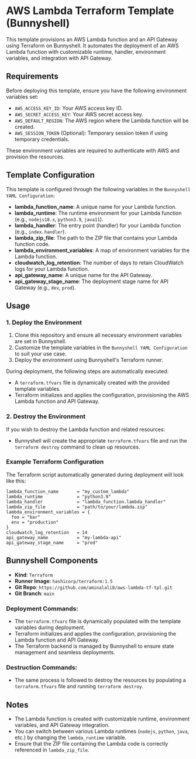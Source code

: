 # AWS Lambda Terraform Template (Bunnyshell)

This template provisions an AWS Lambda function and an API Gateway using Terraform on Bunnyshell. It automates the deployment of an AWS Lambda function with customizable runtime, handler, environment variables, and integration with API Gateway.

## Requirements

Before deploying this template, ensure you have the following environment variables set:

- `AWS_ACCESS_KEY_ID`: Your AWS access key ID.
- `AWS_SECRET_ACCESS_KEY`: Your AWS secret access key.
- `AWS_DEFAULT_REGION`: The AWS region where the Lambda function will be created.
- `AWS_SESSION_TOKEN` (Optional): Temporary session token if using temporary credentials.

These environment variables are required to authenticate with AWS and provision the resources.

## Template Configuration

This template is configured through the following variables in the `Bunnyshell YAML Configuration`:

- **lambda_function_name**: A unique name for your Lambda function.
- **lambda_runtime**: The runtime environment for your Lambda function (e.g., `nodejs18.x`, `python3.9`, `java11`).
- **lambda_handler**: The entry point (handler) for your Lambda function (e.g., `index.handler`).
- **lambda_zip_file**: The path to the ZIP file that contains your Lambda function code.
- **lambda_environment_variables**: A map of environment variables for the Lambda function.
- **cloudwatch_log_retention**: The number of days to retain CloudWatch logs for your Lambda function.
- **api_gateway_name**: A unique name for the API Gateway.
- **api_gateway_stage_name**: The deployment stage name for API Gateway (e.g., `dev`, `prod`).

## Usage

### 1. Deploy the Environment

1. Clone this repository and ensure all necessary environment variables are set in Bunnyshell.
2. Customize the template variables in the `Bunnyshell YAML Configuration` to suit your use case.
3. Deploy the environment using Bunnyshell's Terraform runner.

During deployment, the following steps are automatically executed:
- A `terraform.tfvars` file is dynamically created with the provided template variables.
- Terraform initializes and applies the configuration, provisioning the AWS Lambda function and API Gateway.

### 2. Destroy the Environment

If you wish to destroy the Lambda function and related resources:
- Bunnyshell will create the appropriate `terraform.tfvars` file and run the `terraform destroy` command to clean up resources.

### Example Terraform Configuration

The Terraform script automatically generated during deployment will look like this:

```hcl
lambda_function_name       = "my_custom_lambda"
lambda_runtime             = "python3.9"
lambda_handler             = "lambda_function.lambda_handler"
lambda_zip_file            = "path/to/your/lambda.zip"
lambda_environment_variables = {
  foo = "bar"
  env = "production"
}
cloudwatch_log_retention   = 14
api_gateway_name           = "my-lambda-api"
api_gateway_stage_name     = "prod"
```

## Bunnyshell Components

- **Kind**: `Terraform`
- **Runner Image**: `hashicorp/terraform:1.5`
- **Git Repo**: `https://github.com/aminalali8/aws-lambda-tf-tpl.git`
- **Git Branch**: `main`

### Deployment Commands:

- The `terraform.tfvars` file is dynamically populated with the template variables during deployment.
- Terraform initializes and applies the configuration, provisioning the Lambda function and API Gateway.
- The Terraform backend is managed by Bunnyshell to ensure state management and seamless deployments.

### Destruction Commands:

- The same process is followed to destroy the resources by populating a `terraform.tfvars` file and running `terraform destroy`.

## Notes

- The Lambda function is created with customizable runtime, environment variables, and API Gateway integration.
- You can switch between various Lambda runtimes (`nodejs`, `python`, `java`, etc.) by changing the `lambda_runtime` variable.
- Ensure that the ZIP file containing the Lambda code is correctly referenced in `lambda_zip_file`.
